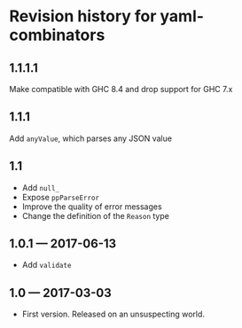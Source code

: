 # Revision history for yaml-combinators

## 1.1.1.1

Make compatible with GHC 8.4 and drop support for GHC 7.x

## 1.1.1

Add `anyValue`, which parses any JSON value

## 1.1

* Add `null_`
* Expose `ppParseError`
* Improve the quality of error messages
* Change the definition of the `Reason` type

## 1.0.1 — 2017-06-13

* Add `validate`

## 1.0 — 2017-03-03

* First version. Released on an unsuspecting world.
